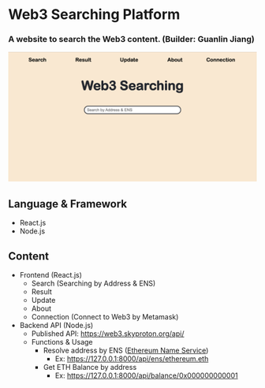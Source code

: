 # Web3 Searching Platform

### A website to search the Web3 content. (Builder: Guanlin Jiang)

![web3_search_website](./img/web3_search_website.png)

## Language & Framework

- React.js
- Node.js

## Content

- Frontend (React.js)
  - Search (Searching by Address & ENS)
  - Result
  - Update
  - About 
  - Connection (Connect to Web3 by Metamask)
- Backend API (Node.js) 
  - Published API: https://web3.skyproton.org/api/
  - Functions & Usage
    - Resolve address by ENS ([Ethereum Name Service](https://ens.domains/))
      - Ex: https://127.0.0.1:8000/api/ens/ethereum.eth
    - Get ETH Balance by address
      - Ex: https://127.0.0.1:8000/api/balance/0x000000000001

